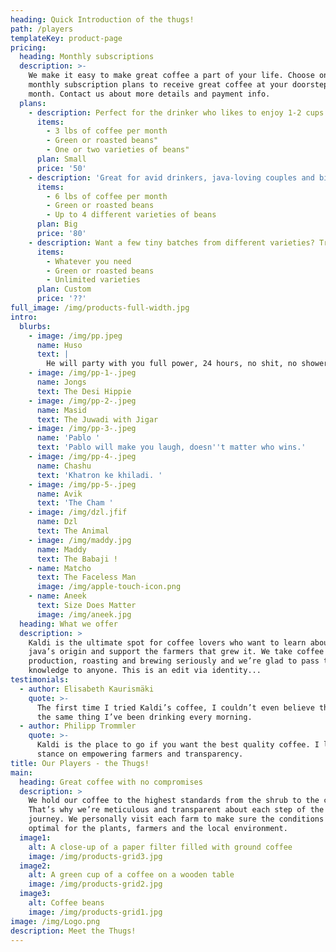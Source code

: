 ```yaml
---
heading: Quick Introduction of the thugs!
path: /players
templateKey: product-page
pricing:
  heading: Monthly subscriptions
  description: >-
    We make it easy to make great coffee a part of your life. Choose one of our
    monthly subscription plans to receive great coffee at your doorstep each
    month. Contact us about more details and payment info.
  plans:
    - description: Perfect for the drinker who likes to enjoy 1-2 cups per day.
      items:
        - 3 lbs of coffee per month
        - Green or roasted beans"
        - One or two varieties of beans"
      plan: Small
      price: '50'
    - description: 'Great for avid drinkers, java-loving couples and bigger crowds'
      items:
        - 6 lbs of coffee per month
        - Green or roasted beans
        - Up to 4 different varieties of beans
      plan: Big
      price: '80'
    - description: Want a few tiny batches from different varieties? Try our custom plan
      items:
        - Whatever you need
        - Green or roasted beans
        - Unlimited varieties
      plan: Custom
      price: '??'
full_image: /img/products-full-width.jpg
intro:
  blurbs:
    - image: /img/pp.jpeg
      name: Huso
      text: |
        He will party with you full power, 24 hours, no shit, no shower.
    - image: /img/pp-1-.jpeg
      name: Jongs
      text: The Desi Hippie
    - image: /img/pp-2-.jpeg
      name: Masid
      text: The Juwadi with Jigar
    - image: /img/pp-3-.jpeg
      name: 'Pablo '
      text: 'Pablo will make you laugh, doesn''t matter who wins.'
    - image: /img/pp-4-.jpeg
      name: Chashu
      text: 'Khatron ke khiladi. '
    - image: /img/pp-5-.jpeg
      name: Avik
      text: 'The Cham '
    - image: /img/dzl.jfif
      name: Dzl
      text: The Animal
    - image: /img/maddy.jpg
      name: Maddy
      text: The Babaji !
    - name: Matcho
      text: The Faceless Man
      image: /img/apple-touch-icon.png
    - name: Aneek
      text: Size Does Matter
      image: /img/aneek.jpg
  heading: What we offer
  description: >
    Kaldi is the ultimate spot for coffee lovers who want to learn about their
    java’s origin and support the farmers that grew it. We take coffee
    production, roasting and brewing seriously and we’re glad to pass that
    knowledge to anyone. This is an edit via identity...
testimonials:
  - author: Elisabeth Kaurismäki
    quote: >-
      The first time I tried Kaldi’s coffee, I couldn’t even believe that was
      the same thing I’ve been drinking every morning.
  - author: Philipp Trommler
    quote: >-
      Kaldi is the place to go if you want the best quality coffee. I love their
      stance on empowering farmers and transparency.
title: Our Players - the Thugs!
main:
  heading: Great coffee with no compromises
  description: >
    We hold our coffee to the highest standards from the shrub to the cup.
    That’s why we’re meticulous and transparent about each step of the coffee’s
    journey. We personally visit each farm to make sure the conditions are
    optimal for the plants, farmers and the local environment.
  image1:
    alt: A close-up of a paper filter filled with ground coffee
    image: /img/products-grid3.jpg
  image2:
    alt: A green cup of a coffee on a wooden table
    image: /img/products-grid2.jpg
  image3:
    alt: Coffee beans
    image: /img/products-grid1.jpg
image: /img/Logo.png
description: Meet the Thugs!
---
```

